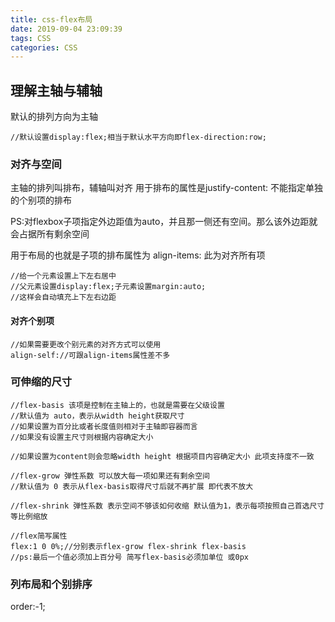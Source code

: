 ```yaml
---
title: css-flex布局
date: 2019-09-04 23:09:39
tags: CSS
categories: CSS
---
```

## 理解主轴与辅轴

默认的排列方向为主轴
```
//默认设置display:flex;相当于默认水平方向即flex-direction:row;
```

### 对齐与空间
主轴的排列叫排布，辅轴叫对齐
用于排布的属性是justify-content: 不能指定单独的个别项的排布

PS:对flexbox子项指定外边距值为auto，并且那一侧还有空间。那么该外边距就会占据所有剩余空间

用于布局的也就是子项的排布属性为 align-items: 此为对齐所有项
```
//给一个元素设置上下左右居中
//父元素设置display:flex;子元素设置margin:auto;
//这样会自动填充上下左右边距
```
#### 对齐个别项
```
//如果需要更改个别元素的对齐方式可以使用
align-self://可跟align-items属性差不多
```

### 可伸缩的尺寸
```
//flex-basis 该项是控制在主轴上的，也就是需要在父级设置
//默认值为 auto，表示从width height获取尺寸
//如果设置为百分比或者长度值则相对于主轴即容器而言
//如果没有设置主尺寸则根据内容确定大小

//如果设置为content则会忽略width height 根据项目内容确定大小 此项支持度不一致
```

```
//flex-grow 弹性系数 可以放大每一项如果还有剩余空间
//默认值为 0 表示从flex-basis取得尺寸后就不再扩展 即代表不放大
```
```
//flex-shrink 弹性系数 表示空间不够该如何收缩 默认值为1，表示每项按照自己首选尺寸等比例缩放
```

```
//flex简写属性
flex:1 0 0%;//分别表示flex-grow flex-shrink flex-basis
//ps:最后一个值必须加上百分号 简写flex-basis必须加单位 或0px
```

### 列布局和个别排序
order:-1;